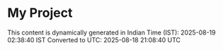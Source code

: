 # My Project

This content is dynamically generated in Indian Time (IST): 2025-08-19 02:38:40 IST
Converted to UTC: 2025-08-18 21:08:40 UTC
